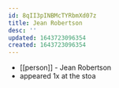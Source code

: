 ```yaml
---
id: 8qII3pINBMcTYRbmXd07z
title: Jean Robertson
desc: ''
updated: 1643723096354
created: 1643723096354
---
```



- [[person]] - Jean Robertson
- appeared 1x at the stoa
